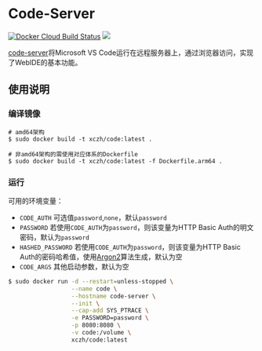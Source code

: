 # Code-Server

[![Docker Cloud Build Status](https://img.shields.io/docker/cloud/build/xczh/code-server)](https://hub.docker.com/r/xczh/code-server/tags)
[![](https://images.microbadger.com/badges/image/xczh/code-server.svg)](https://microbadger.com/images/xczh/code-server)

[code-server](https://github.com/coder/code-server)将Microsoft VS Code运行在远程服务器上，通过浏览器访问，实现了WebIDE的基本功能。

## 使用说明

### 编译镜像

```
# amd64架构
$ sudo docker build -t xczh/code:latest .

# 非amd64架构的需使用对应体系的Dockerfile
$ sudo docker build -t xczh/code:latest -f Dockerfile.arm64 .
```

### 运行

可用的环境变量：
 - `CODE_AUTH` 可选值`password`,`none`，默认`password`
 - `PASSWORD` 若使用`CODE_AUTH`为`password`，则该变量为HTTP Basic Auth的明文密码，默认为`password`
 - `HASHED_PASSWORD` 若使用`CODE_AUTH`为`password`，则该变量为HTTP Basic Auth的密码哈希值，使用[Argon2](https://argon2.online/)算法生成，默认为空
 - `CODE_ARGS` 其他启动参数，默认为空

```sh
$ sudo docker run -d --restart=unless-stopped \
                  --name code \
                  --hostname code-server \
                  --init \
                  --cap-add SYS_PTRACE \
                  -e PASSWORD=password \
                  -p 8080:8080 \
                  -v code:/volume \
                  xczh/code:latest
```
